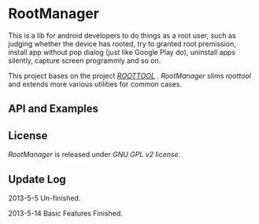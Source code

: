 # RootManager

This is a lib for android developers to do things as a root user, such as judging whether the device has rooted, try to granted root premission, install app without pop dialog (just like Google Play do), uninstall apps silently, capture screen programmly and so on.  

This project bases on the project [*ROOTTOOL*](https://code.google.com/p/roottools/) . *RootManager* slims *roottool* and extends more various utilities for common cases.

## API and Examples


## License

*RootManager* is released under *GNU GPL v2 license*.

## Update Log
2013-5-5	Un-finished.

2013-5-14	Basic Features Finished.
